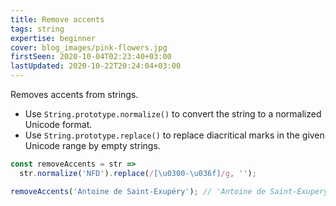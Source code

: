 ```yaml
---
title: Remove accents
tags: string
expertise: beginner
cover: blog_images/pink-flowers.jpg
firstSeen: 2020-10-04T02:23:40+03:00
lastUpdated: 2020-10-22T20:24:04+03:00
---
```


Removes accents from strings.

- Use `String.prototype.normalize()` to convert the string to a normalized Unicode format.
- Use `String.prototype.replace()` to replace diacritical marks in the given Unicode range by empty strings.

```js
const removeAccents = str =>
  str.normalize('NFD').replace(/[\u0300-\u036f]/g, '');
```

```js
removeAccents('Antoine de Saint-Exupéry'); // 'Antoine de Saint-Exupery'
```
